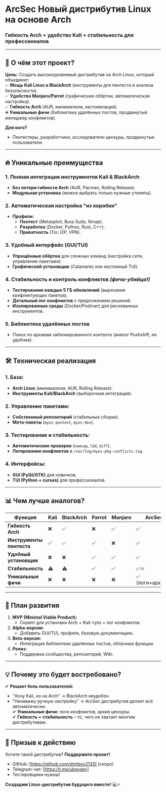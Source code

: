 # **ArcSec Новый дистрибутив Linux на основе Arch**  
### **Гибкость Arch + удобство Kali + стабильность для профессионалов**  

---

## **📌 О чём этот проект?**  
**Цель:** Создать высокоуровневый дистрибутив на Arch Linux, который объединит:  
✅ **Мощь Kali Linux и BlackArch** (инструменты для пентеста и анализа безопасности).  
✅ **Удобство Manjaro/Parrot** (графические обёртки, автоматическая настройка).  
✅ **Гибкость Arch** (AUR, минимализм, кастомизация).  
➕ **Уникальные фичи** (библиотека удалённых постов, продвинутый менеджер конфликтов).  

**Для кого?**  
- Пентестеры, разработчики, исследователи цензуры, продвинутые пользователи.  

---

## **🔥 Уникальные преимущества**  

### **1. Полная интеграция инструментов Kali & BlackArch**  
- **Без потери гибкости Arch** (AUR, Pacman, Rolling Release).  
- **Модульная установка** (можно выбрать только нужные утилиты).  

### **2. Автоматическая настройка "из коробки"**  
- **Профили:**  
  - **Пентест** (Metasploit, Burp Suite, Nmap).  
  - **Разработка** (Docker, Python, Rust, C++).  
  - **Приватность** (Tor, I2P, VPN).  

### **3. Удобный интерфейс (GUI/TUI)**  
- **Упрощённые обёртки** для сложных команд (настройка сети, управление пакетами).  
- **Графический установщик** (Calamares или кастомный TUI).  

### **4. Стабильность и контроль конфликтов** *(фича-убийца!)*  
- **Тестирование каждые 5 ГБ обновлений** (вырезание конфликтующих пакетов).  
- **Детальный лог конфликтов** с предложением решений.  
- **Изолированные среды** (Docker/Podman) для рискованных инструментов.  

### **5. Библиотека удалённых постов**  
- Поиск по архивам заблокированного контента (аналог Pushshift, но удобнее).  

---

## **🛠 Техническая реализация**  

### **1. База:**  
- **Arch Linux** (минимализм, AUR, Rolling Release).  
- **Инструменты Kali/BlackArch** (выборочная интеграция).  

### **2. Управление пакетами:**  
- **Собственный репозиторий** (стабильные сборки).  
- **Мета-пакеты** (`myos-pentest`, `myos-dev`).  

### **3. Тестирование и стабильность:**  
- **Автоматические проверки** (`namcap`, `ldd`, `diff`).  
- **Логирование конфликтов** в `/var/log/myos-pkg-conflicts.log`.  

### **4. Интерфейсы:**  
- **GUI (PyQt/GTK)** для новичков.  
- **TUI (Python + curses)** для профессионалов.  

---

## **📊 Чем лучше аналогов?**  

| **Функция**               | **Kali** | **BlackArch** | **Parrot** | **Manjaro** | **ArcSec** |  
|---------------------------|----------|---------------|------------|-------------|---------------|  
| **Гибкость Arch**         | ❌        | ✅             | ❌          | ✅           | ✅             |  
| **Инструменты пентеста**  | ✅        | ✅             | ✅          | ❌           | ✅             |  
| **Удобный установщик**    | ❌        | ❌             | ✅          | ✅           | ✅             |  
| **Стабильность**          | ⚠️        | ⚠️             | ✅          | ✅           | ✅🔥           |  
| **Уникальные фичи**       | ❌        | ❌             | ❌          | ❌           | ✅ (логи+архивы)|  

---

## **🚀 План развития**  

1. **MVP (Minimal Viable Product):**  
   - Скрипт для установки Arch + Kali-тулз + лог конфликтов.  
2. **Alpha-версия:**  
   - Добавить GUI/TUI, профили, базовую документацию.  
3. **Beta-версия:**  
   - Интеграция библиотеки удалённых постов, облачные функции.  
4. **Релиз:**  
   - Поддержка сообщества, репозиторий, Wiki.  

---

## **💡 Почему это будет востребовано?**  
✔ **Решает боль пользователей:**  
   - "Хочу Kali, но на Arch" → BlackArch неудобен.  
   - "Ненавижу ручную настройку" → ArcSec дистрибутив делает всё автоматически.  
✔ **Уникальные фичи:** логи конфликтов, архив цензуры.  
✔ **Гибкость + стабильность** – то, чего не хватает многим дистрибутивам.  

---

## **📢 Призыв к действию**  
Хотите такой дистрибутив? **Поддержите проект!**  
- GitHub: [https://github.com/dmtboy2133] (скоро)  
- Telegram-чат: [https://t.me/ubeydev]  
- Тестировщики нужны!  

**Создадим Linux-дистрибутив будущего вместе!** 💻🔥  

